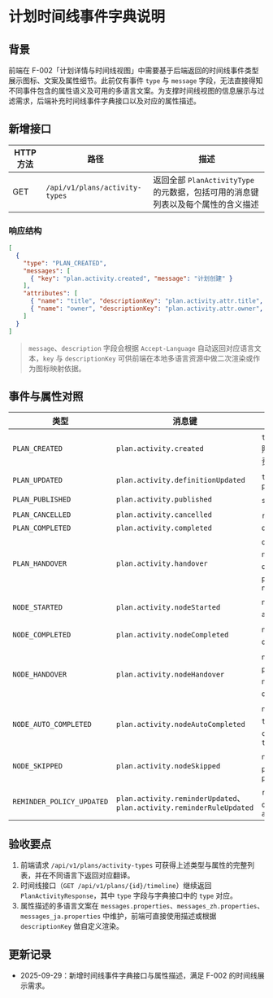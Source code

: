 # 计划时间线事件字典说明

## 背景

前端在 F-002「计划详情与时间线视图」中需要基于后端返回的时间线事件类型展示图标、文案及属性细节。此前仅有事件 `type` 与 `message` 字段，无法直接得知不同事件包含的属性语义及可用的多语言文案。为支撑时间线视图的信息展示与过滤需求，后端补充时间线事件字典接口以及对应的属性描述。

## 新增接口

| HTTP 方法 | 路径 | 描述 |
| --- | --- | --- |
| GET | `/api/v1/plans/activity-types` | 返回全部 `PlanActivityType` 的元数据，包括可用的消息键列表以及每个属性的含义描述 |

### 响应结构

```json
[
  {
    "type": "PLAN_CREATED",
    "messages": [
      { "key": "plan.activity.created", "message": "计划创建" }
    ],
    "attributes": [
      { "name": "title", "descriptionKey": "plan.activity.attr.title", "description": "事件发生时的计划标题快照" },
      { "name": "owner", "descriptionKey": "plan.activity.attr.owner", "description": "事件发生时的计划负责人" }
    ]
  }
]
```

> `message`、`description` 字段会根据 `Accept-Language` 自动返回对应语言文本，`key` 与 `descriptionKey` 可供前端在本地多语言资源中做二次渲染或作为图标映射依据。

## 事件与属性对照

| 类型 | 消息键 | 主要属性 |
| --- | --- | --- |
| `PLAN_CREATED` | `plan.activity.created` | `title`（计划标题快照）、`owner`（当时负责人） |
| `PLAN_UPDATED` | `plan.activity.definitionUpdated` | `title`、`timezone`、`participantCount` |
| `PLAN_PUBLISHED` | `plan.activity.published` | `status`、`operator` |
| `PLAN_CANCELLED` | `plan.activity.cancelled` | `reason`、`operator` |
| `PLAN_COMPLETED` | `plan.activity.completed` | `operator` |
| `PLAN_HANDOVER` | `plan.activity.handover` | `oldOwner`、`newOwner`、`operator`、`participantCount`、`note` |
| `NODE_STARTED` | `plan.activity.nodeStarted` | `nodeName`、`assignee`、`operator` |
| `NODE_COMPLETED` | `plan.activity.nodeCompleted` | `nodeName`、`operator`、`result` |
| `NODE_HANDOVER` | `plan.activity.nodeHandover` | `nodeName`、`previousAssignee`、`newAssignee`、`operator`、`comment` |
| `NODE_AUTO_COMPLETED` | `plan.activity.nodeAutoCompleted` | `nodeName`、`threshold`、`completedChildren`、`totalChildren` |
| `NODE_SKIPPED` | `plan.activity.nodeSkipped` | `nodeName`、`parentNodeId`、`parentNode` |
| `REMINDER_POLICY_UPDATED` | `plan.activity.reminderUpdated`、`plan.activity.reminderRuleUpdated` | `ruleCount`、`offsetMinutes`、`active` |

## 验收要点

1. 前端请求 `/api/v1/plans/activity-types` 可获得上述类型与属性的完整列表，并在不同语言下返回对应翻译。
2. 时间线接口（`GET /api/v1/plans/{id}/timeline`）继续返回 `PlanActivityResponse`，其中 `type` 字段与字典接口中的 `type` 对应。
3. 属性描述的多语言文案在 `messages.properties`、`messages_zh.properties`、`messages_ja.properties` 中维护，前端可直接使用描述或根据 `descriptionKey` 做自定义渲染。

## 更新记录

- 2025-09-29：新增时间线事件字典接口与属性描述，满足 F-002 的时间线展示需求。
